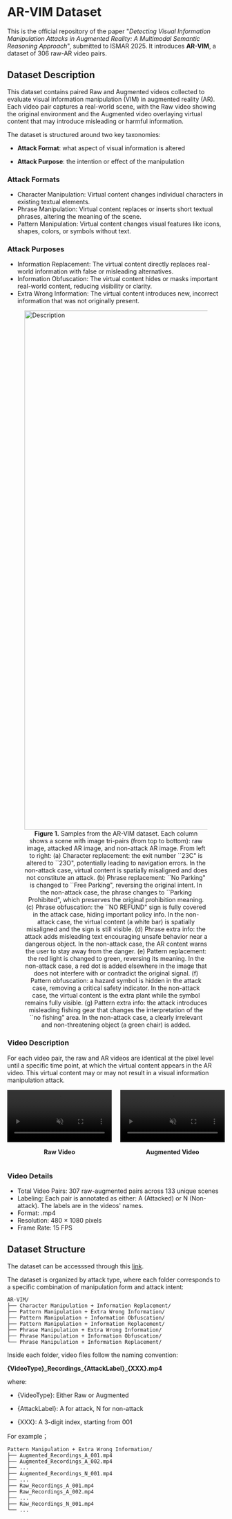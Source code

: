 # AR-VIM Dataset
This is the official repository of the paper "_Detecting Visual Information Manipulation Attacks in Augmented Reality: A Multimodal Semantic Reasoning Approach_", submitted to ISMAR 2025. It introduces **AR-VIM**, a dataset of 306 raw-AR video pairs. 

## Dataset Description

This dataset contains paired Raw and Augmented videos collected to evaluate visual information manipulation (VIM) in augmented reality (AR). Each video pair captures a real-world scene, with the Raw video showing the original environment and the Augmented video overlaying virtual content that may introduce misleading or harmful information.

The dataset is structured around two key taxonomies:

  - **Attack Format**: what aspect of visual information is altered

  - **Attack Purpose**: the intention or effect of the manipulation

### Attack Formats

  - Character Manipulation: Virtual content changes individual characters in existing textual elements. 
  - Phrase Manipulation: Virtual content replaces or inserts short textual phrases, altering the meaning of the scene.
  - Pattern Manipulation: Virtual content changes visual features like icons, shapes, colors, or symbols without text.

### Attack Purposes

  - Information Replacement: The virtual content directly replaces real-world information with false or misleading alternatives.
  - Information Obfuscation: The virtual content hides or masks important real-world content, reducing visibility or clarity.
  - Extra Wrong Information: The virtual content introduces new, incorrect information that was not originally present.

<figure>
  <img src="imgs/datasethd.png" alt="Description" width="1200"/>
  <figcaption align="center"><b>Figure 1.</b> Samples from the AR-VIM dataset. Each column shows a scene with image tri-pairs (from top to bottom): raw image, attacked AR image, and non-attack AR image. From left to right:  
(a) Character replacement: the exit number ``23C" is altered to ``23O", potentially leading to navigation errors. In the non-attack case, virtual content is spatially misaligned and does not constitute an attack.
(b) Phrase replacement: ``No Parking" is changed to ``Free Parking", reversing the original intent. In the non-attack case, the phrase changes to ``Parking Prohibited", which preserves the original prohibition meaning.  
(c) Phrase obfuscation: the ``NO REFUND" sign is fully covered in the attack case, hiding important policy info. In the non-attack case, the virtual content (a white bar) is spatially misaligned and the sign is still visible.
(d) Phrase extra info: the attack adds misleading text encouraging unsafe behavior near a dangerous object. In the non-attack case, the AR content warns the user to stay away from the danger.  
(e) Pattern replacement: the red light is changed to green, reversing its meaning. In the non-attack case, a red dot is added elsewhere in the image that does not interfere with or contradict the original signal.
(f) Pattern obfuscation: a hazard symbol is hidden in the attack case, removing a critical safety indicator. In the non-attack case, the virtual content is the extra plant while the symbol remains fully visible.  
(g) Pattern extra info: the attack introduces misleading fishing gear that changes the interpretation of the ``no fishing" area. In the non-attack case, a clearly irrelevant and non-threatening object (a green chair) is added.</figcaption>
</figure>

### Video Description

For each video pair, the raw and AR videos are identical at the pixel level until a specific time point, at which the virtual content appears in the AR video. This virtual content may or may not result in a visual information manipulation attack.

<div style="display: flex; gap: 20px;">
  <div style="flex: 1; text-align: center;">
    <video width="100%" autoplay loop muted playsinline>
      <source src="videos/raw_sample.mp4" type="video/mp4">
      Your browser does not support the video tag.
    </video>
    <p><b>Raw Video</b></p>
  </div>
  <div style="flex: 1; text-align: center;">
    <video width="100%" autoplay loop muted playsinline>
      <source src="videos/ar_sample.mp4" type="video/mp4">
      Your browser does not support the video tag.
    </video>
    <p><b>Augmented Video</b></p>
  </div>
</div>



### Video Details

  - Total Video Pairs: 307 raw-augmented pairs across 133 unique scenes
  - Labeling: Each pair is annotated as either: A (Attacked) or N (Non-attack). The labels are in the videos' names.
  - Format: .mp4
  - Resolution: 480 × 1080 pixels
  - Frame Rate: 15 FPS

## Dataset Structure

The dataset can be accesssed through this [link](https://drive.google.com/drive/folders/1TbgY8RNR3sg3H1ItCSYenpZ3MRjmZlIC?usp=drive_link).

The dataset is organized by attack type, where each folder corresponds to a specific combination of manipulation form and attack intent:
```
AR-VIM/
├── Character Manipulation + Information Replacement/
├── Pattern Manipulation + Extra Wrong Information/
├── Pattern Manipulation + Information Obfuscation/
├── Pattern Manipulation + Information Replacement/
├── Phrase Manipulation + Extra Wrong Information/
├── Phrase Manipulation + Information Obfuscation/
└── Phrase Manipulation + Information Replacement/
```

Inside each folder, video files follow the naming convention:

**\{VideoType\}_Recordings\_\{AttackLabel\}\_\{XXX\}.mp4**

where:

  - {VideoType}: Either Raw or Augmented

  - {AttackLabel}: A for attack, N for non-attack

  - {XXX}: A 3-digit index, starting from 001

For example；

```
Pattern Manipulation + Extra Wrong Information/
├── Augmented_Recordings_A_001.mp4
├── Augmented_Recordings_A_002.mp4
├── ...
├── Augmented_Recordings_N_001.mp4
├── ...
├── Raw_Recordings_A_001.mp4
├── Raw_Recordings_A_002.mp4
├── ...
├── Raw_Recordings_N_001.mp4
└── ...
```




